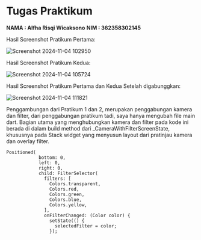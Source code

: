 # Tugas Praktikum 
**NAMA : Alfha Risqi Wicaksono**
**NIM : 362358302145**

Hasil Screenshot Pratikum Pertama:

![Screenshot 2024-11-04 102950](https://github.com/user-attachments/assets/f29a671a-830b-45df-8e75-40b339db6d17)

Hasil Screenshot Pratikum Kedua:

![Screenshot 2024-11-04 105724](https://github.com/user-attachments/assets/3ac5ae04-0964-44ec-bd91-d4ddfe176008)

Hasil Screenshot Pratikum Pertama dan Kedua Setelah digabunggkan:

![Screenshot 2024-11-04 111821](https://github.com/user-attachments/assets/62c73d1a-3423-4114-b8b0-ead7e4e1754c)

Penggambungan dari Pratikum 1 dan 2, merupakan penggabungan kamera dan filter, dari penggabungan pratikum tadi, saya hanya mengubah file main dart. Bagian utama yang menghubungkan kamera dan filter pada kode ini berada di dalam build method dari _CameraWithFilterScreenState, khususnya pada Stack widget yang menyusun layout dari pratinjau kamera dan overlay filter.

```
Positioned(
            bottom: 0,
            left: 0,
            right: 0,
            child: FilterSelector(
              filters: [
                Colors.transparent,
                Colors.red,
                Colors.green,
                Colors.blue,
                Colors.yellow,
              ],
              onFilterChanged: (Color color) {
                setState(() {
                  selectedFilter = color;
                });
```
